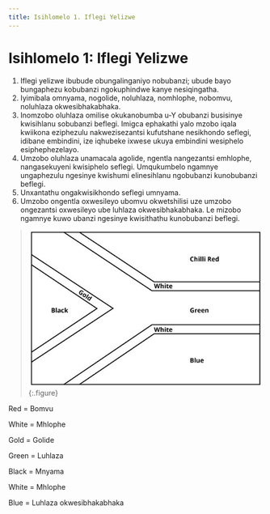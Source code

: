 ```yaml
---
title: Isihlomelo 1. Iflegi Yelizwe
---
```


# Isihlomelo 1: Iflegi Yelizwe

1.	Iflegi yelizwe ibubude obungalinganiyo nobubanzi; ubude bayo bungaphezu kobubanzi ngokuphindwe kanye nesiqingatha.
2.	Iyimibala omnyama, nogolide, noluhlaza, nomhlophe, nobomvu, noluhlaza okwesibhakabhaka.
3.	Inomzobo oluhlaza omilise okukanobumba u-Y obubanzi busisinye kwisihlanu sobubanzi beflegi. Imigca ephakathi yalo mzobo iqala kwiikona eziphezulu nakwezisezantsi kufutshane nesikhondo seflegi, idibane embindini, ize iqhubeke ixwese ukuya embindini wesiphelo esiphephezelayo.
4.	Umzobo oluhlaza unamacala agolide, ngentla nangezantsi emhlophe, nangasekuyeni kwisiphelo seflegi. Umqukumbelo ngamnye ungaphezulu ngesinye kwishumi elinesihlanu ngobubanzi kunobubanzi beflegi.
5.	Unxantathu ongakwisikhondo seflegi umnyama.
6.	Umzobo ongentla oxwesileyo ubomvu okwetshilisi uze umzobo ongezantsi oxwesileyo ube luhlaza okwesibhakabhaka. Le mizobo ngamnye kuwo ubanzi ngesinye kwisithathu kunobubanzi beflegi.

> ![](images/south-african-flag-diagram-en.jpg)
{:.figure}

Red = Bomvu 

White = Mhlophe 

Gold = Golide 

Green = Luhlaza 

Black = Mnyama 

White = Mhlophe

Blue = Luhlaza okwesibhakabhaka
